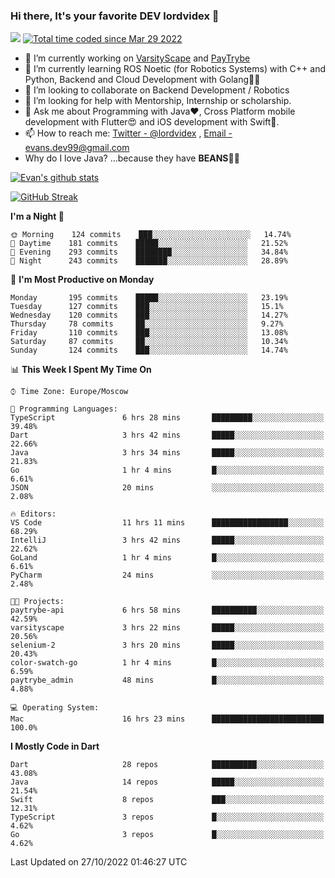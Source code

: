 ### Hi there, It's your favorite DEV lordvidex 👋
<img src="https://komarev.com/ghpvc/?username=lordvidex&label=Views&color=blue&style=plastic" /> <a href="https://wakatime.com/@0e56db35-d16b-410a-acc0-4085055304bf"><img src="https://wakatime.com/badge/user/0e56db35-d16b-410a-acc0-4085055304bf.svg" alt="Total time coded since Mar 29 2022" /></a>

- 🔭 I’m currently working on [VarsityScape](https://varsityscape.com) and [PayTrybe](https://www.paytrybe.com)
- 🌱 I’m currently learning ROS Noetic (for Robotics Systems) with C++ and Python, Backend and Cloud Development with Golang🧙🏼
- 👯 I’m looking to collaborate on Backend Development / Robotics
- 🤔 I’m looking for help with Mentorship, Internship or scholarship.
- 💬 Ask me about Programming with Java❤️, Cross Platform mobile development with Flutter😍 and iOS development with Swift🚀.
- 📫 How to reach me: [Twitter - @lordvidex](https://twitter.com/lordvidex) , [Email - evans.dev99@gmail.com](mailto:evans.dev99@gmail.com?body=Hello%20Evans,)
- Why do I love Java? ...because they have **BEANS**🤤😋

<div>
<!-- <a href="https://github.com/lordvidex">
  <img src="https://github-readme-stats.vercel.app/api/top-langs/?username=lordvidex&theme=light" />
</a>    -->
<!-- [![Top Langs](https://github-readme-stats.vercel.app/api/top-langs/?username=lordvidex)](https://github.com/lordvidex/)  -->
<a href="https://github.com/lordvidex">
 <img src="https://github-readme-stats.vercel.app/api?username=lordvidex&show_icons=true&theme=light&line_height=27" alt="Evan's github stats"/>
</a>
</div>

[![GitHub Streak](https://github-readme-streak-stats.herokuapp.com?user=lordvidex&theme=github-dark&hide_border=true)](https://git.io/streak-stats)

<!--
  <a href="https://github.com/iampawan/FlutterExampleApps">
    <img align="center" src="https://github-readme-stats.vercel.app/api/pin/?username=iampawan&repo=FlutterExampleApps&theme=light" />

  </a>
  <a href="https://github.com/iampawan/VelocityX">
   <img align="center" src="https://github-readme-stats.vercel.app/api/pin/?username=iampawan&repo=VelocityX&theme=light" />
  </a>
-->
<!--START_SECTION:waka-->
**I'm a Night 🦉** 

```text
🌞 Morning    124 commits    ███░░░░░░░░░░░░░░░░░░░░░░   14.74% 
🌆 Daytime    181 commits    █████░░░░░░░░░░░░░░░░░░░░   21.52% 
🌃 Evening    293 commits    ████████░░░░░░░░░░░░░░░░░   34.84% 
🌙 Night      243 commits    ███████░░░░░░░░░░░░░░░░░░   28.89%

```
📅 **I'm Most Productive on Monday** 

```text
Monday       195 commits    █████░░░░░░░░░░░░░░░░░░░░   23.19% 
Tuesday      127 commits    ███░░░░░░░░░░░░░░░░░░░░░░   15.1% 
Wednesday    120 commits    ███░░░░░░░░░░░░░░░░░░░░░░   14.27% 
Thursday     78 commits     ██░░░░░░░░░░░░░░░░░░░░░░░   9.27% 
Friday       110 commits    ███░░░░░░░░░░░░░░░░░░░░░░   13.08% 
Saturday     87 commits     ██░░░░░░░░░░░░░░░░░░░░░░░   10.34% 
Sunday       124 commits    ███░░░░░░░░░░░░░░░░░░░░░░   14.74%

```


📊 **This Week I Spent My Time On** 

```text
⌚︎ Time Zone: Europe/Moscow

💬 Programming Languages: 
TypeScript               6 hrs 28 mins       █████████░░░░░░░░░░░░░░░░   39.48% 
Dart                     3 hrs 42 mins       █████░░░░░░░░░░░░░░░░░░░░   22.66% 
Java                     3 hrs 34 mins       █████░░░░░░░░░░░░░░░░░░░░   21.83% 
Go                       1 hr 4 mins         █░░░░░░░░░░░░░░░░░░░░░░░░   6.61% 
JSON                     20 mins             ░░░░░░░░░░░░░░░░░░░░░░░░░   2.08%

🔥 Editors: 
VS Code                  11 hrs 11 mins      █████████████████░░░░░░░░   68.29% 
IntelliJ                 3 hrs 42 mins       █████░░░░░░░░░░░░░░░░░░░░   22.62% 
GoLand                   1 hr 4 mins         █░░░░░░░░░░░░░░░░░░░░░░░░   6.61% 
PyCharm                  24 mins             ░░░░░░░░░░░░░░░░░░░░░░░░░   2.48%

🐱‍💻 Projects: 
paytrybe-api             6 hrs 58 mins       ██████████░░░░░░░░░░░░░░░   42.59% 
varsityscape             3 hrs 22 mins       █████░░░░░░░░░░░░░░░░░░░░   20.56% 
selenium-2               3 hrs 20 mins       █████░░░░░░░░░░░░░░░░░░░░   20.43% 
color-swatch-go          1 hr 4 mins         █░░░░░░░░░░░░░░░░░░░░░░░░   6.59% 
paytrybe_admin           48 mins             █░░░░░░░░░░░░░░░░░░░░░░░░   4.88%

💻 Operating System: 
Mac                      16 hrs 23 mins      █████████████████████████   100.0%

```

**I Mostly Code in Dart** 

```text
Dart                     28 repos            ██████████░░░░░░░░░░░░░░░   43.08% 
Java                     14 repos            █████░░░░░░░░░░░░░░░░░░░░   21.54% 
Swift                    8 repos             ███░░░░░░░░░░░░░░░░░░░░░░   12.31% 
TypeScript               3 repos             █░░░░░░░░░░░░░░░░░░░░░░░░   4.62% 
Go                       3 repos             █░░░░░░░░░░░░░░░░░░░░░░░░   4.62%

```



 Last Updated on 27/10/2022 01:46:27 UTC
<!--END_SECTION:waka-->
